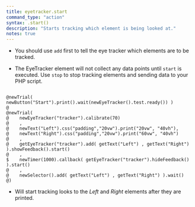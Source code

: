 ```yaml
---
title: eyetracker.start
command_type: "action"
syntax: .start()
description: "Starts tracking which element is being looked at."
notes: true
---
```


+ You should use `add` first to tell the eye tracker which elements are to be tracked.

+ The EyeTracker element will not collect any data points until `start` is executed. Use `stop` to stop tracking elements and sending data to your PHP script.

<!--more-->

<pre><code class="language-diff-javascript diff-highlight try-data">
@newTrial( newButton("Start").print().wait(newEyeTracker().test.ready()) )
@
@newTrial(
@    newEyeTracker("tracker").calibrate(70)
@    ,
@    newText("Left").css("padding","20vw").print("20vw", "40vh"),
@    newText("Right").css("padding","20vw").print("60vw", "40vh")
@    ,
@    getEyeTracker("tracker").add( getText("Left") , getText("Right") ).showFeedback().start()
@    ,
$    newTimer(1000).callback( getEyeTracker("tracker").hideFeedback() ).start()
@    ,
@    newSelector().add( getText("Left") , getText("Right") ).wait()
@)
</code></pre>

+ Will start tracking looks to the *Left* and *Right* elements after they are printed.		
